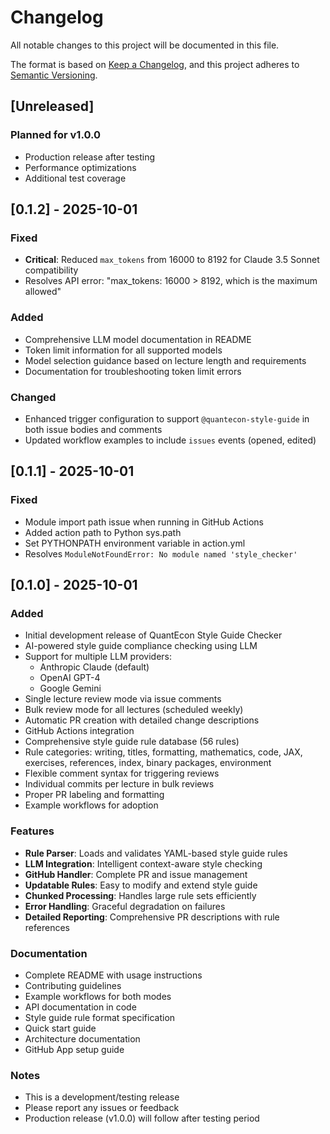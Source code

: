 # Changelog

All notable changes to this project will be documented in this file.

The format is based on [Keep a Changelog](https://keepachangelog.com/en/1.0.0/),
and this project adheres to [Semantic Versioning](https://semver.org/spec/v2.0.0.html).

## [Unreleased]

### Planned for v1.0.0
- Production release after testing
- Performance optimizations
- Additional test coverage

## [0.1.2] - 2025-10-01

### Fixed
- **Critical**: Reduced `max_tokens` from 16000 to 8192 for Claude 3.5 Sonnet compatibility
- Resolves API error: "max_tokens: 16000 > 8192, which is the maximum allowed"

### Added
- Comprehensive LLM model documentation in README
- Token limit information for all supported models
- Model selection guidance based on lecture length and requirements
- Documentation for troubleshooting token limit errors

### Changed
- Enhanced trigger configuration to support `@quantecon-style-guide` in both issue bodies and comments
- Updated workflow examples to include `issues` events (opened, edited)

## [0.1.1] - 2025-10-01

### Fixed
- Module import path issue when running in GitHub Actions
- Added action path to Python sys.path
- Set PYTHONPATH environment variable in action.yml
- Resolves `ModuleNotFoundError: No module named 'style_checker'`

## [0.1.0] - 2025-10-01

### Added
- Initial development release of QuantEcon Style Guide Checker
- AI-powered style guide compliance checking using LLM
- Support for multiple LLM providers:
  - Anthropic Claude (default)
  - OpenAI GPT-4
  - Google Gemini
- Single lecture review mode via issue comments
- Bulk review mode for all lectures (scheduled weekly)
- Automatic PR creation with detailed change descriptions
- GitHub Actions integration
- Comprehensive style guide rule database (56 rules)
- Rule categories: writing, titles, formatting, mathematics, code, JAX, exercises, references, index, binary packages, environment
- Flexible comment syntax for triggering reviews
- Individual commits per lecture in bulk reviews
- Proper PR labeling and formatting
- Example workflows for adoption

### Features
- **Rule Parser**: Loads and validates YAML-based style guide rules
- **LLM Integration**: Intelligent context-aware style checking
- **GitHub Handler**: Complete PR and issue management
- **Updatable Rules**: Easy to modify and extend style guide
- **Chunked Processing**: Handles large rule sets efficiently
- **Error Handling**: Graceful degradation on failures
- **Detailed Reporting**: Comprehensive PR descriptions with rule references

### Documentation
- Complete README with usage instructions
- Contributing guidelines
- Example workflows for both modes
- API documentation in code
- Style guide rule format specification
- Quick start guide
- Architecture documentation
- GitHub App setup guide

### Notes
- This is a development/testing release
- Please report any issues or feedback
- Production release (v1.0.0) will follow after testing period
